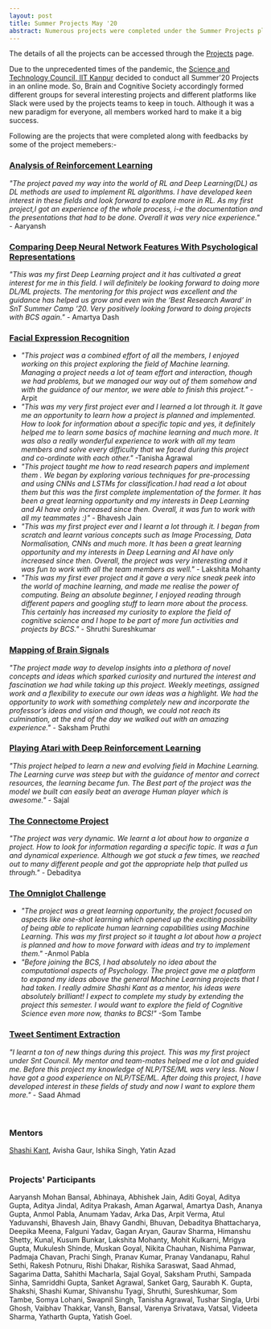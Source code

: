 ```yaml
---
layout: post
title: Summer Projects May '20
abstract: Numerous projects were completed under the Summer Projects plan of the Science and Technology Council, IIT Kanpur.
---
```

The details of all the projects can be accessed through the [Projects](https://bcs-iitk.github.io/projects/completed) page.
<br>

Due to the unprecedented times of the pandemic, the [Science and Technology Council, IIT Kanpur](https://students.iitk.ac.in/snt/) decided to conduct all Summer'20 Projects in an online mode. So, Brain and Cognitive Society accordingly formed different groups for several interesting projects and different platforms like Slack were used by the projects teams to keep in touch. Although it was a new paradigm for everyone, all members worked hard to make it a big success.

Following are the projects that were completed along with feedbacks by some of the project memebers:-

### [Analysis of Reinforcement Learning](https://bcs-iitk.github.io/projects/2020/07/01/Analysis-of-Reinforcement-Learning.html)
*"The project paved my way into the world of RL and Deep Learning(DL) as DL methods are used to implement RL algorithms. I have developed keen interest in these fields and look forward to explore more in RL. As my first project,I got an experience of the whole process, i-e the documentation and the presentations that had to be done. Overall it was very nice experience."* - Aaryansh <br>

### [Comparing Deep Neural Network Features With Psychological Representations](https://bcs-iitk.github.io/projects/2020/07/01/Comparing-Deep-Neural-Network-Features-With-Psychological-Representations.html)
*"This was my first Deep Learning project and it has cultivated a great interest for me in this field. I will definitely be looking forward to doing more DL/ML projects. The mentoring for this project was excellent and the guidance has helped us grow and even win the ‘Best Research Award’ in SnT Summer Camp ‘20. Very positively looking forward to doing projects with BCS again."* - Amartya Dash<br>

### [Facial Expression Recognition](https://bcs-iitk.github.io/projects/2020/07/01/Facial-Expression-Recognition.html)
* *"This project was a combined effort of all the members, I enjoyed working on this project exploring the field of Machine learning. Managing a project needs a lot of team effort and interaction, though we had problems, but we managed our way out of them somehow and with the guidance of our mentor, we were able to finish this project."* - Arpit 
* *"This was my very first project ever and I learned a lot through it. It gave me an opportunity to learn how a project is planned and implemented. How to look for information about a specific topic and yes, it definitely helped me to learn some basics of machine learning and much more. It was also a really wonderful experience to work with all my team members and solve every difficulty that we faced during this project and co-ordinate with each other."* -Tanisha Agrawal
* *"This project taught me how to read research papers and implement them . We began by exploring various techniques for pre-processing and using CNNs and LSTMs for classification.I had read a lot about them but this was the first complete implementation of the former. It has been a great learning opportunity and my interests in Deep Learning and AI have only increased since then. Overall, it was fun to work with all my teammates :)"* - Bhavesh Jain
* *"This was my first project ever and I learnt a lot through it. I began from scratch and learnt various concepts such as Image Processing, Data Normalisation, CNNs and much more. It has been a great learning opportunity and my interests in Deep Learning and AI have only increased since then. Overall, the project was very interesting and it was fun to work with all the team members as well."* - Lakshita Mohanty
* *"This was my first ever project and it gave a very nice sneak peek into the world of machine learning, and made me realise the power of computing. Being an absolute beginner, I enjoyed reading through different papers and googling stuff to learn more about the process. This certainly has increased my curiosity to explore the field of cognitive science and I hope to be part of more fun activities and projects by BCS."* - Shruthi Sureshkumar

### [Mapping of Brain Signals](https://bcs-iitk.github.io/projects/2020/07/01/Mapping-of-Brain-Signals.html)
*"The project made way to develop insights into a plethora of novel concepts and ideas which sparked curiosity and nurtured the interest and fascination we had while taking up this project. Weekly meetings, assigned work and a flexibility to execute our own ideas was a highlight. We had the opportunity to work with something completely new and incorporate the professor’s ideas and vision and though, we could not reach its culmination, at the end of the day we walked out with an amazing experience."* - Saksham Pruthi

### [Playing Atari with Deep Reinforcement Learning](https://bcs-iitk.github.io/projects/2020/07/01/Playing-Atari-with-Deep-Reinforcement-Learning.html)
*"This project helped to learn a new and evolving field in Machine Learning. The Learning curve was steep but with the guidance of mentor and correct resources, the learning became fun. The Best part of the project was the model we built can easily beat an average Human player which is awesome."*    - Sajal

### [The Connectome Project](https://bcs-iitk.github.io/projects/2020/07/01/The-Connectome-Project.html)
*"The project was very dynamic. We learnt a lot about how to organize a project. How to look for information regarding a specific topic. It was a fun and dynamical experience. Although we got stuck a few times, we reached out to many different people and got the appropriate help that pulled us through."*  - Debaditya

### [The Omniglot Challenge](https://bcs-iitk.github.io/projects/2020/07/01/The-Omniglot-Challenge.html)
* *"The project was a great learning opportunity, the project focused on aspects like one-shot learning which opened up the exciting possibility of being able to replicate human learning capabilities using Machine Learning. This was my first project so it taught a lot about how a project is planned and how to move forward with ideas and try to implement them."* -Anmol Pabla
* *"Before joining the BCS, I had absolutely no idea about the computational aspects of Psychology. The project gave me a platform to expand my ideas above the general Machine Learning projects that I had taken. I really admire Shashi Kant as a mentor, his ideas were absolutely brilliant! I expect to complete my study by extending the project this semester. I would want to explore the field of Cognitive Science even more now, thanks to BCS!"* -Som Tambe

### [Tweet Sentiment Extraction](https://bcs-iitk.github.io/projects/2020/07/01/Tweet-Sentiment-Extraction.html)
*"I learnt a ton of new things during this project. This was my first project under Snt Council. My mentor and team-mates helped me a lot and guided me. Before this project my knowledge of NLP/TSE/ML was very less. Now I have got a good experience on NLP/TSE/ML. After doing this project, I have developed interest in these fields of study and now I want to explore them more."* - Saad Ahmad
<br><br><br>


### Mentors
[Shashi Kant](http://shashikg.github.io/), Avisha Gaur, Ishika Singh, Yatin Azad
<br><br>

### Projects' Participants
Aaryansh Mohan Bansal, Abhinaya, Abhishek Jain, Aditi Goyal, Aditya Gupta, Aditya Jindal, Aditya Prakash, Aman Agarwal, Amartya Dash, Ananya Gupta, Anmol Pabla, Anumam Yadav, Arka Das, Arpit Verma, Atul Yaduvanshi, Bhavesh Jain, Bhavy Gandhi, Bhuvan, Debaditya Bhattacharya, Deepika Meena, Falguni Yadav, Gagan Aryan, Gaurav Sharma, Himanshu Shetty, Kunal, Kusum Bunkar, Lakshita Mohanty, Mohit Kulkarni, Mrigya Gupta, Mukulesh Shinde, Muskan Goyal, Nikita Chauhan, Nishima Panwar, Padmaja Chavan, Prachi Singh, Pranav Kumar, Pranay Vandanapu, Rahul Sethi, Rakesh Potnuru, Rishi Dhakar, Rishika Saraswat, Saad Ahmad, Sagarima Datta, Sahithi Macharla, Sajal Goyal, Saksham Pruthi, Sampada Sinha, Samriddhi Gupta, Sanket Agrawal, Sanket Garg, Saurabh K. Gupta, Shakshi, Shashi Kumar, Shivanshu Tyagi, Shruthi, Sureshkumar, Som Tambe, Somya Lohani, Swapnil Singh, Tanisha Agrawal, Tushar Singla, Urbi Ghosh, Vaibhav Thakkar, Vansh, Bansal, Varenya Srivatava, Vatsal, Videeta Sharma, Yatharth Gupta, Yatish Goel.




 